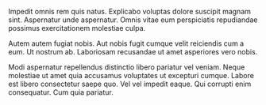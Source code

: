 Impedit omnis rem quis natus. Explicabo voluptas dolore suscipit magnam sint. Aspernatur unde aspernatur. Omnis vitae eum perspiciatis repudiandae possimus exercitationem molestiae culpa.
 Autem autem fugiat nobis. Aut nobis fugit cumque velit reiciendis cum a eum. Ut nostrum ab. Laboriosam recusandae ut amet asperiores vero nobis.
 Modi aspernatur repellendus distinctio libero pariatur vel veniam. Neque molestiae ut amet quia accusamus voluptates ut excepturi cumque. Labore est libero consectetur saepe quo. Vel vel impedit eaque. Qui corrupti enim consequatur. Cum quia pariatur.